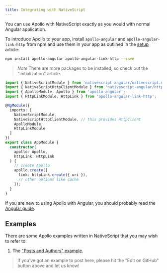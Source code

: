 ```yaml
---
title: Integrating with NativeScript
---
```


You can use Apollo with NativeScript exactly as you would with normal Angular application.

To introduce Apollo to your app, install `apollo-angular` and `apollo-angular-link-http` from npm and use them in your app as outlined in the [setup](../basics/setup.html) article:

```bash
npm install apollo-angular apollo-angular-link-http --save
```

> *Note* There are more packages to be installed, so check out the "initialization" article.

```ts
import { NativeScriptModule } from 'nativescript-angular/nativescript.module';
import { NativeScriptHttpClientModule } from 'nativescript-angular/http-client';
import { ApolloModule, Apollo } from 'apollo-angular';
import { HttpLinkModule, HttpLink } from 'apollo-angular-link-http';

@NgModule({
  imports: [
    NativeScriptModule,
    NativeScriptHttpClientModule, // this provides HttpClient
    ApolloModule,
    HttpLinkModule
  ]
})
export class AppModule {
  constructor(
    apollo: Apollo,
    httpLink: HttpLink
  ) {
    // create Apollo
    apollo.create({
      link: httpLink.create({ uri }),
      // other options like cache
    });
  }
}
```

If you are new to using Apollo with Angular, you should probably read the [Angular guide](../index.html).

<h2 id="examples">Examples</h2>

There are some Apollo examples written in NativeScript that you may wish to refer to:

1. The ["Posts and Authors" example](https://github.com/kamilkisiela/apollo-angular-nativescript).

> If you've got an example to post here, please hit the "Edit on GitHub" button above and let us know!
